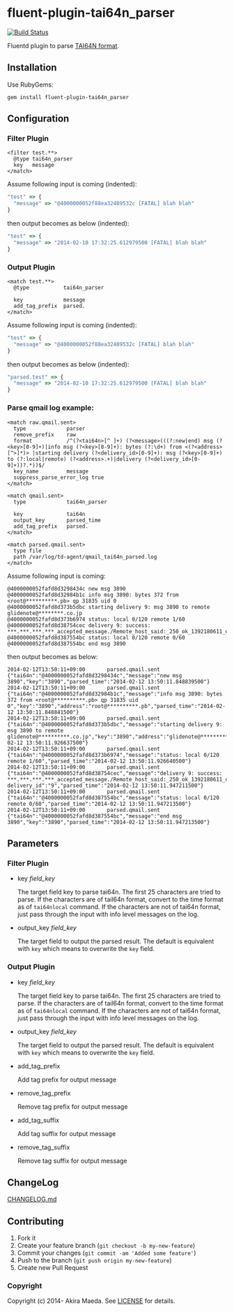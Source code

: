 # fluent-plugin-tai64n_parser

[![Build Status](https://travis-ci.org/glidenote/fluent-plugin-tai64n_parser.png?branch=master)](https://travis-ci.org/glidenote/fluent-plugin-tai64n_parser)

Fluentd plugin to parse [TAI64N format](http://cr.yp.to/libtai/tai64.html#tai64n).

## Installation

Use RubyGems:

```
gem install fluent-plugin-tai64n_parser
```

## Configuration

### Filter Plugin

```
<filter test.**>
  @type tai64n_parser
  key   message
</match>
```

Assume following input is coming (indented):

``` js
"test" => {
  "message" => "@4000000052f88ea32489532c [FATAL] blah blah"
}
```

then output becomes as below (indented):

``` js
"test" => {
  "message" => "2014-02-10 17:32:25.612979500 [FATAL] blah blah"
}
```

### Output Plugin

```
<match test.**>
  @type           tai64n_parser
  
  key             message
  add_tag_prefix  parsed.
</match>
```

Assume following input is coming (indented):

``` js
"test" => {
  "message" => "@4000000052f88ea32489532c [FATAL] blah blah"
}
```

then output becomes as below (indented):

``` js
"parsed.test" => {
  "message" => "2014-02-10 17:32:25.612979500 [FATAL] blah blah"
}
```

### Parse qmail log example:

```
<match raw.qmail.sent>
  type             parser
  remove_prefix    raw
  format           /^(?<tai64n>[^ ]+) (?<message>(((?:new|end) msg (?<key>[0-9]+)|info msg (?<key>[0-9]+): bytes (?:\d+) from <(?<address>[^>]*)> |starting delivery (?<delivery_id>[0-9]+): msg (?<key>[0-9]+) to (?:local|remote) (?<address>.+)|delivery (?<delivery_id>[0-9]+))?.*))$/
  key_name         message
  suppress_parse_error_log true
</match>

<match qmail.sent>
  type             tai64n_parser

  key              tai64n
  output_key       parsed_time
  add_tag_prefix   parsed.
</match>

<match parsed.qmail.sent>
  type file
  path /var/log/td-agent/qmail_tai64n_parsed.log
</match>
```

Assume following input is coming:

```
@4000000052fafd8d3298434c new msg 3890
@4000000052fafd8d32984b1c info msg 3890: bytes 372 from <root@**********.pb> qp 31835 uid 0
@4000000052fafd8d373b5dbc starting delivery 9: msg 3890 to remote glidenote@********.co.jp
@4000000052fafd8d373b6974 status: local 0/120 remote 1/60
@4000000052fafd8d38754cec delivery 9: success: ***.***.***.***_accepted_message./Remote_host_said:_250_ok_1392180611_qp_10394/
@4000000052fafd8d387554bc status: local 0/120 remote 0/60
@4000000052fafd8d387554bc end msg 3890
```

then output becomes as below:

```
2014-02-12T13:50:11+09:00       parsed.qmail.sent       {"tai64n":"@4000000052fafd8d3298434c","message":"new msg 3890","key":"3890","parsed_time":"2014-02-12 13:50:11.848839500"}
2014-02-12T13:50:11+09:00       parsed.qmail.sent       {"tai64n":"@4000000052fafd8d32984b1c","message":"info msg 3890: bytes 372 from <root@**********.pb> qp 31835 uid 0","key":"3890","address":"root@**********.pb","parsed_time":"2014-02-12 13:50:11.848841500"}
2014-02-12T13:50:11+09:00       parsed.qmail.sent       {"tai64n":"@4000000052fafd8d373b5dbc","message":"starting delivery 9: msg 3890 to remote glidenote@**********.co.jp","key":"3890","address":"glidenote@**********.co.jp","delivery_id":"9","parsed_time":"2014-02-12 13:50:11.926637500"}
2014-02-12T13:50:11+09:00       parsed.qmail.sent       {"tai64n":"@4000000052fafd8d373b6974","message":"status: local 0/120 remote 1/60","parsed_time":"2014-02-12 13:50:11.926640500"}
2014-02-12T13:50:11+09:00       parsed.qmail.sent       {"tai64n":"@4000000052fafd8d38754cec","message":"delivery 9: success: ***.***.***.***_accepted_message./Remote_host_said:_250_ok_1392180611_qp_10394/","
delivery_id":"9","parsed_time":"2014-02-12 13:50:11.947211500"}
2014-02-12T13:50:11+09:00       parsed.qmail.sent       {"tai64n":"@4000000052fafd8d387554bc","message":"status: local 0/120 remote 0/60","parsed_time":"2014-02-12 13:50:11.947213500"}
2014-02-12T13:50:11+09:00       parsed.qmail.sent       {"tai64n":"@4000000052fafd8d387554bc","message":"end msg 3890","key":"3890","parsed_time":"2014-02-12 13:50:11.947213500"}
```

## Parameters

### Filter Plugin

- key *field\_key*

    The target field key to parse tai64n. The first 25 characters are tried to parse.
    If the characters are of tail64n format, convert to the time format as of `tai64nlocal` command.
    If the characters are not of tai64n format, just pass through the input with info level messages on the log.

- output\_key *field\_key*

    The target field to output the parsed result. The default is equivalent with `key` which means to overwrite the `key` field. 

### Output Plugin

- key *field\_key*

    The target field key to parse tai64n. The first 25 characters are tried to parse.
    If the characters are of tail64n format, convert to the time format as of `tai64nlocal` command.
    If the characters are not of tai64n format, just pass through the input with info level messages on the log.

- output\_key *field\_key*

    The target field to output the parsed result. The default is equivalent with `key` which means to overwrite the `key` field. 

- add_tag_prefix

    Add tag prefix for output message

- remove_tag_prefix

    Remove tag prefix for output message

- add_tag_suffix

    Add tag suffix for output message

- remove_tag_suffix

    Remove tag suffix for output message

## ChangeLog

[CHANGELOG.md](./CHANGELOG.md)

## Contributing

1. Fork it
2. Create your feature branch (`git checkout -b my-new-feature`)
3. Commit your changes (`git commit -am 'Added some feature'`)
4. Push to the branch (`git push origin my-new-feature`)
5. Create new Pull Request

### Copyright

Copyright (c) 2014- Akira Maeda. See [LICENSE](LICENSE) for details.
